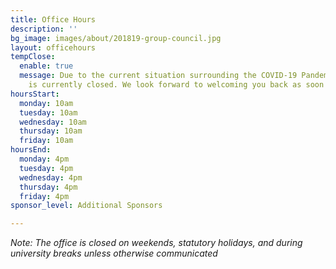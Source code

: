 ```yaml
---
title: Office Hours
description: ''
bg_image: images/about/201819-group-council.jpg
layout: officehours
tempClose:
  enable: true
  message: Due to the current situation surrounding the COVID-19 Pandemic, our office
    is currently closed. We look forward to welcoming you back as soon as possible
hoursStart:
  monday: 10am
  tuesday: 10am
  wednesday: 10am
  thursday: 10am
  friday: 10am
hoursEnd:
  monday: 4pm
  tuesday: 4pm
  wednesday: 4pm
  thursday: 4pm
  friday: 4pm
sponsor_level: Additional Sponsors

---
```

*Note: The office is closed on weekends, statutory holidays, and during university breaks unless otherwise communicated*